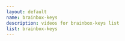 ```yaml
--- 
layout: default
name: brainbox-keys
description: videos for brainbox-keys list
list: brainbox-keys
---
```


<div class="player">
<div id="player"><!-- "https://www.youtube.com/watch?v={{site.data.lists[page.list][0]}}" --></div>
</div>

